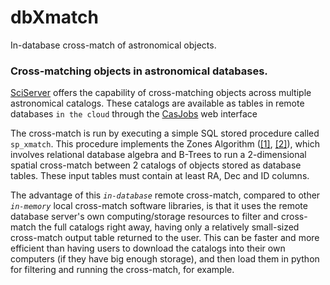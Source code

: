 # dbXmatch
In-database cross-match of astronomical objects.


<h3> Cross-matching objects in astronomical databases.</h3>

[SciServer](https://apps.sciserver.org) offers the capability of cross-matching objects across multiple astronomical catalogs. These catalogs are available as tables in remote databases `in the cloud` through the [CasJobs](https://skyserver.sdss.org/CasJobs) web interface

The cross-match is run by executing a simple SQL stored procedure called `sp_xmatch`. This procedure implements the Zones Algorithm ([[1]](https://arxiv.org/abs/cs/0701171), [[2]](https://arxiv.org/ftp/cs/papers/0408/0408031.pdf)), which involves relational database algebra and B-Trees to run a 2-dimensional spatial cross-match between 2 catalogs of objects stored as database tables. These input tables must contain at least RA, Dec and ID columns.

The advantage of this <i>`in-database`</i> remote cross-match, compared to other <i>`in-memory`</i> local cross-match software libraries, is that it uses the remote database server's own computing/storage resources to filter and cross-match the full catalogs right away, having only a relatively small-sized cross-match output table returned to the user.
This can be faster and more efficient than having users to download the catalogs into their own computers (if they have big enough storage), and then load them in python for filtering and running the cross-match, for example.


